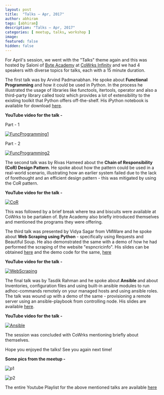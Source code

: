 ```yaml
---
layout: post
title:  "Talks – Apr, 2017"
author: abhiram
tags: [abhiram]
description: "Talks – Apr, 2017"
categories: [ meetup, talks, workshop ]
image:
featured: false
hidden: false
---
```


For April's session, we went with the "Talks" theme again and this was hosted by Saloni of [Byte Academy](http://byteacademy.co/) at [CoWrks Infinity](https://www.cowrks.com/infinity-bangalore) and we had 4 speakers with diverse topics for talks, each with a 15 minute duration. 

The first talk was by Arvind Padmanabhan. He spoke about **Functional Programming** and how it could be used in Python. In the process he illustrated the usage of libraries like functools, itertools, operator and also a third-party library called toolz which provides a lot of extensibility to the existing toolkit that Python offers off-the-shelf. His iPython notebook is available for download [here](https://drive.google.com/file/d/0B1q0Sut22G5RT24ycnN2RG0xM1E/view).

**YouTube video for the talk -** 

Part - 1

[![FuncProgramming1](http://img.youtube.com/vi/uf_p946yMzk/1.jpg)](https://www.youtube.com/watch?v=uf_p946yMzk)

Part - 2

[![FuncProgramming2](http://img.youtube.com/vi/uf_p946yMzk/2.jpg)](https://www.youtube.com/watch?v=vV22ulQf7bM)


The second talk was by Rivas Hameed about the **Chain of Responsibility (CoR) Design Pattern**.
He spoke about how the pattern could be used in a real-world scenario, illustrating how an earlier system failed due to the lack of forethought and an efficient design pattern - this was mitigated by using the CoR pattern.

**YouTube video for the talk -** 

[![CoR](http://img.youtube.com/vi/7hHCJpxV2QY/2.jpg)](https://www.youtube.com/watch?v=7hHCJpxV2QY)


This was followed by a brief break where tea and biscuits were available at CoWrks to be partaken of. Byte Academy also briefly introduced themselves and mentioned the programs they were offering. 

The third talk was presented by Vidya Sagar from VMWare and he spoke about **Web Scraping using Python** - specifically using Requests and Beautiful Soup. He also demonstrated the same with a demo of how he had performed the scraping of the website "espncricinfo". His slides can be obtained [here](https://www.slideshare.net/secret/t87SA6QAhR9bge) and the demo code for the same, [here](https://github.com/vidhack/bangpypers_web_scraping)

**YouTube video for the talk -** 

[![WebScraping](http://img.youtube.com/vi/8OROM0_14Ew/2.jpg)](https://www.youtube.com/watch?v=8OROM0_14Ew)

The final talk was by Tasdik Rahman and he spoke about **Ansible** and  about Inventories, configuration files and using built-in ansible modules to run adhoc-commands 
remotely on your managed hosts and using ansible roles. The talk was wound up with a demo of the same - provisioning a remote server using an ansible-playbook from controlling node. His slides are available [here](http://tasdikrahman.me/talks/#introduction-to-ansible-bangpypers-april).

**YouTube video for the talk -** 

[![Ansible](http://img.youtube.com/vi/6ovLhYgAiO4/2.jpg)](https://www.youtube.com/watch?v=6ovLhYgAiO4)

The session was concluded with CoWrks mentioning briefly about themselves.

Hope you enjoyed the talks! See you again next time! 


**Some pics from the meetup -** 

![p1](https://secure.meetupstatic.com/photos/event/4/d/3/8/highres_460279768.jpeg)

![p2](https://secure.meetupstatic.com/photos/event/4/d/3/9/highres_460279769.jpeg)

The entire Youtube Playlist for the above mentioned talks are available [here](https://www.youtube.com/playlist?list=PLsCs1Q6ZL-GcX0mH5p8CccWdIMrnT6Xaq)

